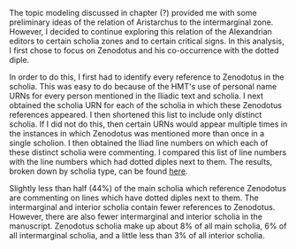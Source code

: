 The topic modeling discussed in chapter (?) provided me with some preliminary ideas of the relation of Aristarchus to the intermarginal zone. However, I decided to continue exploring this relation of the Alexandrian editors to certain scholia zones and to certain critical signs. In this analysis, I first chose to focus on Zenodotus and his co-occurrence with the dotted diple. 

In order to do this, I first had to identify every reference to Zenodotus in the scholia. This was easy to do because of the HMT's use of personal name URNs for every person mentioned in the Iliadic text and scholia. I next obtained the scholia URN for each of the scholia in which these Zenodotus references appeared. I then shortened this list to include only distinct scholia. If I did not do this, then certain URNs would appear multiple times in the instances in which Zenodotus was mentioned more than once in a single scholion. I then obtained the Iliad line numbers on which each of these distinct scholia were commenting. I compared this list of line numbers with the line numbers which had dotted diples next to them. The results, broken down by scholia type, can be found [here](https://github.com/mwauke/seniorThesis/blob/master/data/zenodotusScholia.csv). 

Slightly less than half (44%) of the main scholia which reference Zenodotus are commenting on lines which have dotted diples next to them. The intermarginal and interior scholia contain fewer references to Zenodotus. However, there are also fewer intermarginal and interior scholia in the manuscript. Zenodotus scholia make up about 8% of all main scholia, 6% of all intermarginal scholia, and a little less than 3% of all interior scholia. 


